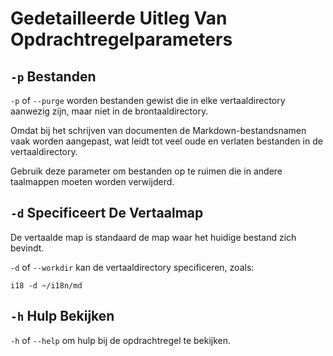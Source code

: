 # Gedetailleerde Uitleg Van Opdrachtregelparameters

## `-p` Bestanden

`-p` of `--purge` worden bestanden gewist die in elke vertaaldirectory aanwezig zijn, maar niet in de brontaaldirectory.

Omdat bij het schrijven van documenten de Markdown-bestandsnamen vaak worden aangepast, wat leidt tot veel oude en verlaten bestanden in de vertaaldirectory.

Gebruik deze parameter om bestanden op te ruimen die in andere taalmappen moeten worden verwijderd.

## `-d` Specificeert De Vertaalmap

De vertaalde map is standaard de map waar het huidige bestand zich bevindt.

`-d` of `--workdir` kan de vertaaldirectory specificeren, zoals:

```
i18 -d ~/i18n/md
```

## `-h` Hulp Bekijken

`-h` of `--help` om hulp bij de opdrachtregel te bekijken.